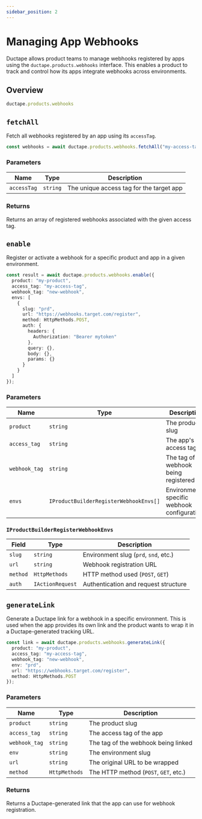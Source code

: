 ```yaml
---
sidebar_position: 2
---
```


# Managing App Webhooks

Ductape allows product teams to manage webhooks registered by apps using the `ductape.products.webhooks` interface. This enables a product to track and control how its apps integrate webhooks across environments.

## Overview

```ts
ductape.products.webhooks
```

## `fetchAll`

Fetch all webhooks registered by an app using its `accessTag`.

```ts
const webhooks = await ductape.products.webhooks.fetchAll("my-access-tag");
```

### Parameters

| Name         | Type     | Description                              |
|--------------|----------|------------------------------------------|
| `accessTag`  | `string` | The unique access tag for the target app |

### Returns

Returns an array of registered webhooks associated with the given access tag.

## `enable`

Register or activate a webhook for a specific product and app in a given environment.

```ts
const result = await ductape.products.webhooks.enable({
  product: "my-product",
  access_tag: "my-access-tag",
  webhook_tag: "new-webhook",
  envs: [
    {
      slug: "prd",
      url: "https://webhooks.target.com/register",
      method: HttpMethods.POST,
      auth: {
        headers: {
          Authorization: "Bearer mytoken"
        },
        query: {},
        body: {},
        params: {}
      }
    }
  ]
});
```

### Parameters

| Name           | Type                                | Description                                |
|----------------|-------------------------------------|--------------------------------------------|
| `product`      | `string`                            | The product slug                           |
| `access_tag`   | `string`                            | The app's access tag                       |
| `webhook_tag`  | `string`                            | The tag of the webhook being registered    |
| `envs`         | `IProductBuilderRegisterWebhookEnvs[]` | Environment-specific webhook configurations |

### `IProductBuilderRegisterWebhookEnvs`

| Field     | Type                  | Description                        |
|-----------|-----------------------|------------------------------------|
| `slug`    | `string`              | Environment slug (`prd`, `snd`, etc.) |
| `url`     | `string`              | Webhook registration URL           |
| `method`  | `HttpMethods`         | HTTP method used (`POST`, `GET`)   |
| `auth`    | `IActionRequest`      | Authentication and request structure |

## `generateLink`

Generate a Ductape link for a webhook in a specific environment. This is used when the app provides its own link and the product wants to wrap it in a Ductape-generated tracking URL.

```ts
const link = await ductape.products.webhooks.generateLink({
  product: "my-product",
  access_tag: "my-access-tag",
  webhook_tag: "new-webhook",
  env: "prd",
  url: "https://webhooks.target.com/register",
  method: HttpMethods.POST
});
```

### Parameters

| Name           | Type           | Description                                      |
|----------------|----------------|--------------------------------------------------|
| `product`      | `string`       | The product slug                                |
| `access_tag`   | `string`       | The access tag of the app                       |
| `webhook_tag`  | `string`       | The tag of the webhook being linked             |
| `env`          | `string`       | The environment slug                            |
| `url`          | `string`       | The original URL to be wrapped                  |
| `method`       | `HttpMethods`  | The HTTP method (`POST`, `GET`, etc.)           |

### Returns

Returns a Ductape-generated link that the app can use for webhook registration.